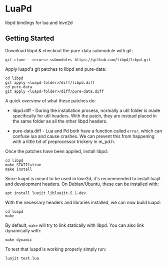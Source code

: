 # LuaPd
libpd bindings for lua and love2d

## Getting Started

Download libpd & checkout the pure-data submodule with git:

    git clone --recurse-submodules https://github.com/libpd/libpd.git

Apply luapd's git patches to libpd and pure-data:

    cd libpd
    git apply <luapd-folder>/diff/libpd.diff
    cd pure-data
    git apply <luapd-folder>/diff/pure-data.diff

A quick overview of what these patches do:

- libpd.diff - During the installation process, normally a util folder is made specifically for util headers. With the patch, they are instead placed in the same folder as all the other libpd headers.

- pure-data.diff - Lua and Pd both have a function called `error`, which can confuse lua and cause crashes. We can prevent this from happening with a little bit of preprocessor trickery in m_pd.h.

Once the patches have been applied, install libpd:

    cd libpd
    make STATIC=true
    make install

Since luapd is meant to be used in love2d, it's recommended to install luajit and development headers. On Debian/Ubuntu, these can be installed with:

    apt install luajit libluajit-5.1-dev

With the necessary headers and libraries installed, we can now build luapd:

    cd luapd
    make

By default, `make` will try to link statically with libpd. You can also link dynamically with:

    make dynamic

To test that luapd is working properly simply run:

    luajit test.lua
